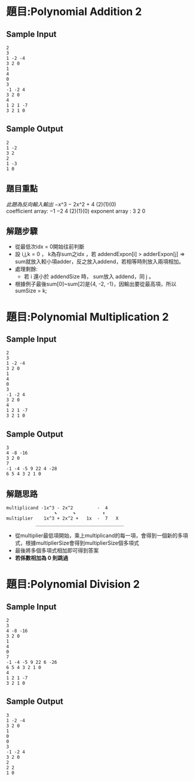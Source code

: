 # 題目:Polynomial Addition 2
## Sample Input
```
2  
3  
1 -2 -4  
3 2 0  
1  
4  
0  
3  
-1 -2 4  
3 2 0  
4  
1 2 1 -7  
3 2 1 0  
```
## Sample Output
```
2  
1 -2  
3 2  
2  
1 -3  
1 0  
```
## 題目重點
*此題為反向輸入輸出*
 −x^3 − 2x^2 + 4
                    (2)(1)(0)                  
 coefficient array: −1 −2  4
                    (2)(1)(0) 
 exponent array   :  3  2  0

## 解題步驟
- 從最低次idx = 0開始往前判斷
- 設 i,j,k = 0 ， k為存sum之idx ，若 addendExpon[i] > adderExpon[j] => sum就放入較小項adder，反之放入addend，若相等時則放入兩項相加。
- 處理剩餘:
  - 若 i 還小於 addendSize 時， sum放入 addend，同 j 。
- 根據例子最後sum[0]~sum[2]是{4, -2, -1}，因輸出要從最高項，所以 sumSize = k;

# 題目:Polynomial Multiplication 2
## Sample Input
```
2  
3  
1 -2 -4  
3 2 0  
1  
4  
0  
3  
-1 -2 4  
3 2 0  
4  
1 2 1 -7  
3 2 1 0  
```
## Sample Output
```
3  
4 -8 -16  
3 2 0  
7  
-1 -4 -5 9 22 4 -28  
6 5 4 3 2 1 0  
```
## 解題思路
```
multiplicand -1x^3 - 2x^2         -  4
                  ⬉      ⬉          ⬆    
multiplier    1x^3 + 2x^2 +   1x  -  7   X
           _________________________________
```
- 從multiplier最低項開始，乘上multiplicand的每一項，會得到一個新的多項式，根據multiplierSize會得到multiplierSize個多項式
- 最後將多個多項式相加即可得到答案
- **若係數相加為 0 則跳過**

# 題目:Polynomial Division 2
## Sample Input
```
2
3
4 -8 -16
3 2 0
1
4
0
7
-1 -4 -5 9 22 6 -26
6 5 4 3 2 1 0
4
1 2 1 -7
3 2 1 0
```
## Sample Output
```
3  
1 -2 -4
3 2 0
1
0
0
3
-1 -2 4
3 2 0
2
2 2
1 0
```
